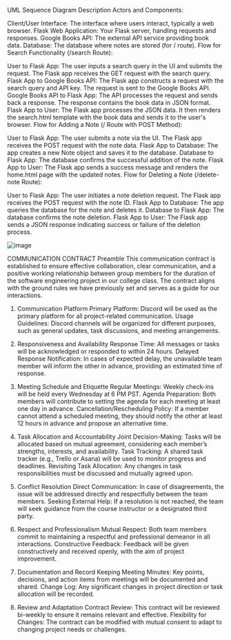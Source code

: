 UML Sequence Diagram Description
Actors and Components:

Client/User Interface: The interface where users interact, typically a web browser.
Flask Web Application: Your Flask server, handling requests and responses.
Google Books API: The external API service providing book data.
Database: The database where notes are stored (for / route).
Flow for Search Functionality (/search Route):

User to Flask App:
The user inputs a search query in the UI and submits the request.
The Flask app receives the GET request with the search query.
Flask App to Google Books API:
The Flask app constructs a request with the search query and API key.
The request is sent to the Google Books API.
Google Books API to Flask App:
The API processes the request and sends back a response.
The response contains the book data in JSON format.
Flask App to User:
The Flask app processes the JSON data.
It then renders the search.html template with the book data and sends it to the user's browser.
Flow for Adding a Note (/ Route with POST Method):

User to Flask App:
The user submits a note via the UI.
The Flask app receives the POST request with the note data.
Flask App to Database:
The app creates a new Note object and saves it to the database.
Database to Flask App:
The database confirms the successful addition of the note.
Flask App to User:
The Flask app sends a success message and renders the home.html page with the updated notes.
Flow for Deleting a Note (/delete-note Route):

User to Flask App:
The user initiates a note deletion request.
The Flask app receives the POST request with the note ID.
Flask App to Database:
The app queries the database for the note and deletes it.
Database to Flask App:
The database confirms the note deletion.
Flask App to User:
The Flask app sends a JSON response indicating success or failure of the deletion process.

![image](https://github.com/griessmk/FlaskProject--Version-1/assets/122305497/99e4881c-01c2-4473-ad4e-970036eb2ec7)



COMMUNICATION CONTRACT
Preamble
This communication contract is established to ensure effective collaboration, clear communication, and a positive working relationship between group members for the duration of the software engineering project in our college class. The contract aligns with the ground rules we have previously set and serves as a guide for our interactions.

1. Communication Platform
Primary Platform: Discord will be used as the primary platform for all project-related communication.
Usage Guidelines: Discord channels will be organized for different purposes, such as general updates, task discussions, and meeting arrangements.

2. Responsiveness and Availability
Response Time: All messages or tasks will be acknowledged or responded to within 24 hours.
Delayed Response Notification: In cases of expected delay, the unavailable team member will inform the other in advance, providing an estimated time of response.

3. Meeting Schedule and Etiquette
Regular Meetings: Weekly check-ins will be held every Wednesday at 6 PM PST.
Agenda Preparation: Both members will contribute to setting the agenda for each meeting at least one day in advance.
Cancellation/Rescheduling Policy: If a member cannot attend a scheduled meeting, they should notify the other at least 12 hours in advance and propose an alternative time.

4. Task Allocation and Accountability
Joint Decision-Making: Tasks will be allocated based on mutual agreement, considering each member’s strengths, interests, and availability.
Task Tracking: A shared task tracker (e.g., Trello or Asana) will be used to monitor progress and deadlines.
Revisiting Task Allocation: Any changes in task responsibilities must be discussed and mutually agreed upon.

5. Conflict Resolution
Direct Communication: In case of disagreements, the issue will be addressed directly and respectfully between the team members.
Seeking External Help: If a resolution is not reached, the team will seek guidance from the course instructor or a designated third party.

6. Respect and Professionalism
Mutual Respect: Both team members commit to maintaining a respectful and professional demeanor in all interactions.
Constructive Feedback: Feedback will be given constructively and received openly, with the aim of project improvement.

7. Documentation and Record Keeping
Meeting Minutes: Key points, decisions, and action items from meetings will be documented and shared.
Change Log: Any significant changes in project direction or task allocation will be recorded.

8. Review and Adaptation
Contract Review: This contract will be reviewed bi-weekly to ensure it remains relevant and effective.
Flexibility for Changes: The contract can be modified with mutual consent to adapt to changing project needs or challenges.

